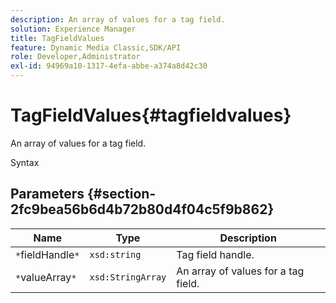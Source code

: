 ```yaml
---
description: An array of values for a tag field.
solution: Experience Manager
title: TagFieldValues
feature: Dynamic Media Classic,SDK/API
role: Developer,Administrator
exl-id: 94969a10-1317-4efa-abbe-a374a8d42c30
---
```

# TagFieldValues{#tagfieldvalues}

An array of values for a tag field.

 Syntax 

## Parameters {#section-2fc9bea56b6d4b72b80d4f04c5f9b862}

|  Name  | Type  | Description  |
|---|---|---|
|  `*`fieldHandle`*`  | `xsd:string`  | Tag field handle.  |
|  `*`valueArray`*`  | `xsd:StringArray`  | An array of values for a tag field.  |
